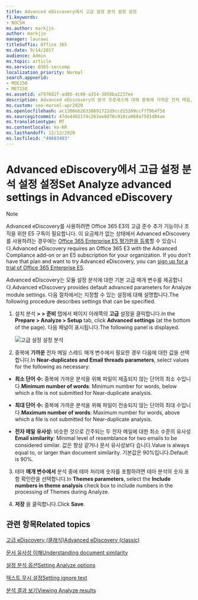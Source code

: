 ```yaml
---
title: Advanced eDiscovery에서 고급 설정 분석 설정 설정
f1.keywords:
- NOCSH
ms.author: markjjo
author: markjjo
manager: laurawi
titleSuffix: Office 365
ms.date: 9/14/2017
audience: Admin
ms.topic: article
ms.service: O365-seccomp
localization_priority: Normal
search.appverid:
- MOE150
- MET150
ms.assetid: a797682f-ad85-4c08-a354-3850ba2237ee
description: Advanced eDiscovery의 분석 프로세스에 대해 중복에 가까운 전자 메일, 전자 메일 스레드 및 테마를 비롯한 고급 설정을 구성하는 방법을 확인합니다.
ms.custom: seo-marvel-apr2020
ms.openlocfilehash: ac1300eb26338691722d9ccd15269ccf7f964f58
ms.sourcegitcommit: 47de4402174c263ae8d70c910ca068a7581d04ae
ms.translationtype: MT
ms.contentlocale: ko-KR
ms.lasthandoff: 12/12/2020
ms.locfileid: "49663493"
---
```

# <a name="set-analyze-advanced-settings-in-advanced-ediscovery"></a><span data-ttu-id="e3c4e-103">Advanced eDiscovery에서 고급 설정 분석 설정 설정</span><span class="sxs-lookup"><span data-stu-id="e3c4e-103">Set Analyze advanced settings in Advanced eDiscovery</span></span>

> [!NOTE]
> <span data-ttu-id="e3c4e-p101">Advanced eDiscovery를 사용하려면 Office 365 E3의 고급 준수 추가 기능이나 조직을 위한 E5 구독이 필요합니다. 이 요금제가 없는 상태에서 Advanced eDiscovery를 사용하려는 경우에는 [Office 365 Enterprise E5 평가판을 등록](https://go.microsoft.com/fwlink/p/?LinkID=698279)할 수 있습니다.</span><span class="sxs-lookup"><span data-stu-id="e3c4e-p101">Advanced eDiscovery requires an Office 365 E3 with the Advanced Compliance add-on or an E5 subscription for your organization. If you don't have that plan and want to try Advanced eDiscovery, you can [sign up for a trial of Office 365 Enterprise E5](https://go.microsoft.com/fwlink/p/?LinkID=698279).</span></span> 
  
<span data-ttu-id="e3c4e-106">Advanced eDiscovery는 모듈 설정 분석에 대한 기본 고급 매개 변수를 제공합니다.</span><span class="sxs-lookup"><span data-stu-id="e3c4e-106">Advanced eDiscovery provides default advanced parameters for Analyze module settings.</span></span> <span data-ttu-id="e3c4e-107">다음 절차에서는 지정할 수 있는 설정에 대해 설명합니다.</span><span class="sxs-lookup"><span data-stu-id="e3c4e-107">The following procedure describes settings that can be specified.</span></span>
  
1. <span data-ttu-id="e3c4e-108">설치 분석 **\> \> 준비** 탭에서 페이지 아래쪽의 **고급** 설정을 클릭합니다.</span><span class="sxs-lookup"><span data-stu-id="e3c4e-108">In the **Prepare \> Analyze \> Setup** tab, click **Advanced settings** (at the bottom of the page).</span></span> <span data-ttu-id="e3c4e-109">다음 패널이 표시됩니다.</span><span class="sxs-lookup"><span data-stu-id="e3c4e-109">The following panel is displayed.</span></span> 
    
    ![고급 설정 설정 분석](../media/c9ea3017-e19a-456b-a742-c3d07121a3f6.png)
  
2. <span data-ttu-id="e3c4e-111">중복에 **가까운** 전자 메일 스레드 매개 변수에서 필요한 경우 다음에 대한 값을 선택합니다.</span><span class="sxs-lookup"><span data-stu-id="e3c4e-111">In **Near-duplicates and Email threads parameters**, select values for the following as necessary:</span></span>
    
  - <span data-ttu-id="e3c4e-112">**최소 단어 수:** 중복에 가까운 분석을 위해 파일이 제출되지 않는 단어의 최소 수입니다.</span><span class="sxs-lookup"><span data-stu-id="e3c4e-112">**Minimum number of words**: Minimum number for words, below which a file is not submitted for Near-duplicate analysis.</span></span> 
    
  - <span data-ttu-id="e3c4e-113">**최대 단어 수:** 중복에 가까운 분석을 위해 파일이 전송되지 않는 단어의 최대 수입니다.</span><span class="sxs-lookup"><span data-stu-id="e3c4e-113">**Maximum number of words**: Maximum number for words, above which a file is not submitted for Near-duplicate analysis.</span></span>
    
  - <span data-ttu-id="e3c4e-114">**전자 메일 유사성:** 비슷한 것으로 간주되는 두 전자 메일에 대한 최소 수준의 유사성</span><span class="sxs-lookup"><span data-stu-id="e3c4e-114">**Email similarity**: Minimal level of resemblance for two emails to be considered similar.</span></span> <span data-ttu-id="e3c4e-115">값은 항상 같거나 문서 유사성보다 습니다.</span><span class="sxs-lookup"><span data-stu-id="e3c4e-115">Value is always equal to, or larger than document similarity.</span></span> <span data-ttu-id="e3c4e-116">기본값은 90%입니다.</span><span class="sxs-lookup"><span data-stu-id="e3c4e-116">Default is 90%.</span></span>
    
3. <span data-ttu-id="e3c4e-117">테마 **매개 변수에서**  분석 중에 테마 처리에 숫자를 포함하려면 테마 분석의 숫자 포함 확인란을 선택합니다.</span><span class="sxs-lookup"><span data-stu-id="e3c4e-117">In **Themes parameters**, select the **Include numbers in theme analysis** check box to include numbers in the processing of Themes during Analyze.</span></span> 
    
4. <span data-ttu-id="e3c4e-118">**저장** 을 클릭합니다.</span><span class="sxs-lookup"><span data-stu-id="e3c4e-118">Click **Save**.</span></span> 
    
## <a name="related-topics"></a><span data-ttu-id="e3c4e-119">관련 항목</span><span class="sxs-lookup"><span data-stu-id="e3c4e-119">Related topics</span></span>

[<span data-ttu-id="e3c4e-120">고급 eDiscovery (클래식)</span><span class="sxs-lookup"><span data-stu-id="e3c4e-120">Advanced eDiscovery (classic)</span></span>](office-365-advanced-ediscovery.md)
  
[<span data-ttu-id="e3c4e-121">문서 유사성 이해</span><span class="sxs-lookup"><span data-stu-id="e3c4e-121">Understanding document similarity</span></span>](understand-document-similarity-in-advanced-ediscovery.md)
  
[<span data-ttu-id="e3c4e-122">설정 분석 옵션</span><span class="sxs-lookup"><span data-stu-id="e3c4e-122">Setting Analyze options</span></span>](set-analyze-options-in-advanced-ediscovery.md)
  
[<span data-ttu-id="e3c4e-123">텍스트 무시 설정</span><span class="sxs-lookup"><span data-stu-id="e3c4e-123">Setting ignore text</span></span>](set-ignore-text-in-advanced-ediscovery.md)
  
[<span data-ttu-id="e3c4e-124">분석 결과 보기</span><span class="sxs-lookup"><span data-stu-id="e3c4e-124">Viewing Analyze results</span></span>](view-analyze-results-in-advanced-ediscovery.md)

